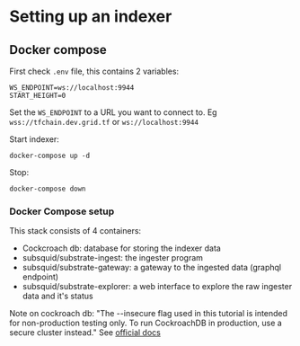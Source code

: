 # Setting up an indexer

## Docker compose

First check `.env` file, this contains 2 variables:

```
WS_ENDPOINT=ws://localhost:9944
START_HEIGHT=0
```

Set the `WS_ENDPOINT` to a URL you want to connect to. Eg `wss://tfchain.dev.grid.tf` or `ws://localhost:9944`

Start indexer:

```
docker-compose up -d
``` 

Stop:

```
docker-compose down
```

### Docker Compose setup

This stack consists of 4 containers:

- Cockcroach db: database for storing the indexer data
- subsquid/substrate-ingest: the ingester program
- subsquid/substrate-gateway: a gateway to the ingested data (graphql endpoint)
- subsquid/substrate-explorer: a web interface to explore the raw ingester data and it's status

Note on cockroach db: "The --insecure flag used in this tutorial is intended for non-production testing only. To run CockroachDB in production, use a secure cluster instead." See [official docs](https://www.cockroachlabs.com/docs/stable/deploy-cockroachdb-on-premises-insecure)